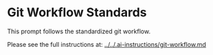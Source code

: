 # Git Workflow Standards

This prompt follows the standardized git workflow.

Please see the full instructions at: [../../.ai-instructions/git-workflow.md](../../.ai-instructions/git-workflow.md)